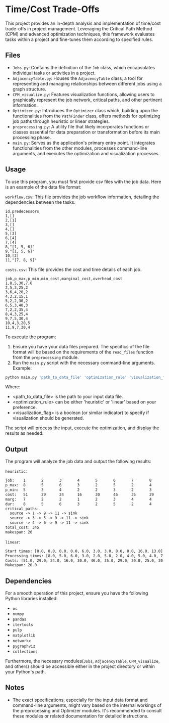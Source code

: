 # Time/Cost Trade-Offs
This project provides an in-depth analysis and implementation of time/cost trade-offs in project management. Leveraging the Critical Path Method (CPM) and advanced optimization techniques, this framework evaluates tasks within a project and fine-tunes them according to specified rules.

## Files

- `Jobs.py`: Contains the definition of the `Job` class, which encapsulates individual tasks or activities in a project.
- `AdjacencyTable.py`: Houses the `AdjacencyTable` class, a tool for representing and managing relationships between different jobs using a graph structure.
- `CPM_visualize.py`: Features visualization functions, allowing users to graphically represent the job network, critical paths, and other pertinent information.
- `Optimizer.py`: Introduces the `Optimizer` class which, building upon the functionalities from the `PathFinder` class, offers methods for optimizing job paths through heuristic or linear strategies.
- `preprocessing.py`: A utility file that likely incorporates functions or classes essential for data preparation or transformation before its main processing phase.
- `main.py`: Serves as the application's primary entry point. It integrates functionalities from the other modules, processes command-line arguments, and executes the optimization and visualization processes.

## Usage

To use this program, you must first provide csv files with the job data.
Here is an example of the data file format:

`workflow.csv`: This file provides the job workflow information, detailing the dependencies between the tasks.
```csv
id,predecessors
1,[]
2,[1]
3,[]
4,[]
5,[3]
6,[4]
7,[4]
8,"[1, 5, 6]"
9,"[1, 5, 6]"
10,[2]
11,"[7, 8, 9]"
```

`costs.csv`: This file provides the cost and time details of each job.
```csv
job,p_max,p_min,min_cost,marginal_cost,overhead_cost
1,8,5,30,7,6
2,5,3,25,2
3,6,4,20,2
4,3,2,15,1
5,2,2,30,2
6,5,3,40,3
7,2,2,35,4
8,4,3,25,4
9,7,5,30,4
10,4,3,20,5
11,9,7,30,4
```

To execute the program:

1. Ensure you have your data files prepared. The specifics of the file format will be based on the requirements of the `read_files` function from the `preprocessing` module.
2. Run the `main.py` script with the necessary command-line arguments. Example:

```bash
python main.py 'path_to_data_file' 'optimization_rule' 'visualization_flag'
```
Where:
- <path_to_data_file> is the path to your input data file.
- <optimization_rule> can be either 'heuristic' or 'linear' based on your preference.
- <visualization_flag> is a boolean (or similar indicator) to specify if visualization should be generated.

The script will process the input, execute the optimization, and display the results as needed.

## Output
The program will analyze the job data and output the following results:

`heuristic`:
```txt
job:    1       2       3       4       5       6       7       8       9       10      11
p_max:  8       5       6       3       2       5       2       4       7       4       9
p_min:  5       3       4       2       2       3       2       3       5       3       7
cost:   51      29      24      16      30      46      35      29      30      25      30
marg:   7       2       2       1       2       3       4       4       4       5       4
dur:    8       5       6       3       2       5       2       4       5       4       7
critical_paths:
  source -> 1 -> 9 -> 11 -> sink
  source -> 3 -> 5 -> 9 -> 11 -> sink
  source -> 4 -> 6 -> 9 -> 11 -> sink
total_cost: 345
makespan: 20
```

`linear`:
```txt
Start times: [0.0, 8.0, 0.0, 0.0, 6.0, 3.0, 3.0, 8.0, 8.0, 16.0, 13.0]
Processing times: [8.0, 5.0, 6.0, 3.0, 2.0, 5.0, 2.0, 4.0, 5.0, 4.0, 7.0]
Costs: [51.0, 29.0, 24.0, 16.0, 30.0, 46.0, 35.0, 29.0, 30.0, 25.0, 30.0]
Makespan: 20.0
```

## Dependencies
For a smooth operation of this project, ensure you have the following Python libraries installed:

- `os`
- `numpy`
- `pandas`
- `itertools`
- `pulp`
- `matplotlib`
- `networkx`
- `pygraphviz`
- `collections`

Furthermore, the necessary modules(`Jobs`, `AdjacencyTable`, `CPM_visualize`, and others) should be accessible either in the project directory or within your Python's path.

## Notes
- The exact specifications, especially for the input data format and command-line arguments, might vary based on the internal workings of the preprocessing and Optimizer modules. It's recommended to consult these modules or related documentation for detailed instructions.
